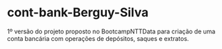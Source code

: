 # cont-bank-Berguy-Silva
1º versão do projeto proposto no BootcampNTTData para criação de uma conta bancária com operações de depósitos, saques e extratos.
